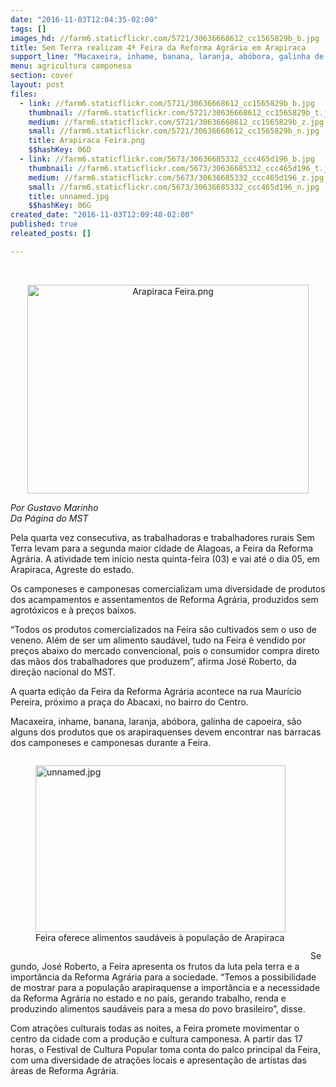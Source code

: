 ```yaml
---
date: "2016-11-03T12:04:35-02:00"
tags: []
images_hd: //farm6.staticflickr.com/5721/30636668612_cc1565829b_b.jpg
title: Sem Terra realizam 4ª Feira da Reforma Agrária em Arapiraca
support_line: "Macaxeira, inhame, banana, laranja, abóbora, galinha de capoeira, são alguns dos produtos saudáveis e a preços baixos, que a população encontra nas barracas da Feira"
menu: agricultura camponesa
section: cover
layout: post
files:
  - link: //farm6.staticflickr.com/5721/30636668612_cc1565829b_b.jpg
    thumbnail: //farm6.staticflickr.com/5721/30636668612_cc1565829b_t.jpg
    medium: //farm6.staticflickr.com/5721/30636668612_cc1565829b_z.jpg
    small: //farm6.staticflickr.com/5721/30636668612_cc1565829b_n.jpg
    title: Arapiraca Feira.png
    $$hashKey: 06D
  - link: //farm6.staticflickr.com/5673/30636685332_ccc465d196_b.jpg
    thumbnail: //farm6.staticflickr.com/5673/30636685332_ccc465d196_t.jpg
    medium: //farm6.staticflickr.com/5673/30636685332_ccc465d196_z.jpg
    small: //farm6.staticflickr.com/5673/30636685332_ccc465d196_n.jpg
    title: unnamed.jpg
    $$hashKey: 06G
created_date: "2016-11-03T12:09:48-02:00"
published: true
releated_posts: []

---
```

<p>&nbsp;</p>

<p style="text-align:center"><img alt="Arapiraca Feira.png" height="334" src="//farm6.staticflickr.com/5721/30636668612_cc1565829b_b.jpg" width="450" /></p>

<p><em>Por Gustavo Marinho<br />
Da P&aacute;gina do MST</em></p>

<p>Pela quarta vez consecutiva, as trabalhadoras e trabalhadores rurais Sem Terra levam para a segunda maior cidade de Alagoas, a Feira da Reforma Agr&aacute;ria. A atividade tem in&iacute;cio nesta quinta-feira (03) e vai at&eacute; o dia 05, em Arapiraca, Agreste do estado.</p>

<p>Os camponeses e camponesas comercializam uma diversidade de produtos dos acampamentos e assentamentos de Reforma Agr&aacute;ria, produzidos sem agrot&oacute;xicos e &agrave; pre&ccedil;os baixos.</p>

<p>&ldquo;Todos os produtos comercializados na Feira s&atilde;o cultivados sem o uso de veneno. Al&eacute;m de ser um alimento saud&aacute;vel, tudo na Feira &eacute; vendido por pre&ccedil;os abaixo do mercado convencional, pois o consumidor compra direto das m&atilde;os dos trabalhadores que produzem&rdquo;, afirma Jos&eacute; Roberto, da dire&ccedil;&atilde;o nacional do MST.</p>

<p>A quarta edi&ccedil;&atilde;o da Feira da Reforma Agr&aacute;ria acontece na rua Maur&iacute;cio Pereira, pr&oacute;ximo a pra&ccedil;a do Abacaxi, no bairro do Centro.</p>

<p>Macaxeira, inhame, banana, laranja, ab&oacute;bora, galinha de capoeira, s&atilde;o alguns dos produtos que os arapiraquenses devem encontrar nas barracas dos camponeses e camponesas durante a Feira.&nbsp;</p>

<figure class="image" style="float:left"><img alt="unnamed.jpg" height="267" src="//farm6.staticflickr.com/5673/30636685332_ccc465d196_b.jpg" width="400" />
<figcaption>Feira oferece alimentos saud&aacute;veis &agrave; popula&ccedil;&atilde;o de&nbsp;Arapiraca</figcaption>
</figure>

<p>&nbsp;</p>

<p>&nbsp;</p>

<p>&nbsp;</p>

<p>&nbsp;</p>

<p>&nbsp;</p>

<p>&nbsp;</p>

<p>&nbsp;</p>

<p>&nbsp;</p>

<p>&nbsp;</p>

<p>&nbsp;</p>

<p>Segundo, Jos&eacute; Roberto, a Feira apresenta os frutos da luta pela terra e a import&acirc;ncia da Reforma Agr&aacute;ria para a sociedade. &ldquo;Temos a possibilidade de mostrar para a popula&ccedil;&atilde;o arapiraquense a import&acirc;ncia e a necessidade da Reforma Agr&aacute;ria no estado e no pa&iacute;s, gerando trabalho, renda e produzindo alimentos saud&aacute;veis para a mesa do povo brasileiro&rdquo;, disse.</p>

<p>Com atra&ccedil;&otilde;es culturais todas as noites, a Feira promete movimentar o centro da cidade com a produ&ccedil;&atilde;o e cultura camponesa. A partir das 17 horas, o Festival de Cultura Popular toma conta do palco principal da Feira, com uma diversidade de atra&ccedil;&otilde;es locais e apresenta&ccedil;&atilde;o de artistas das &aacute;reas de Reforma Agr&aacute;ria.</p>

<p><span style="font-size: 6.5pt; font-family: Arial, sans-serif;"><o:p></o:p></span></p>
